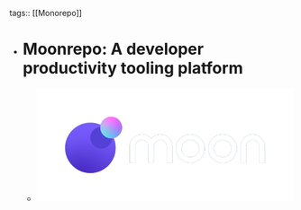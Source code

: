 tags:: [[Monorepo]]

- # Moonrepo: A developer productivity tooling platform
	- ![moonrepo.png](../assets/moonrepo_1689307235451_0.png)